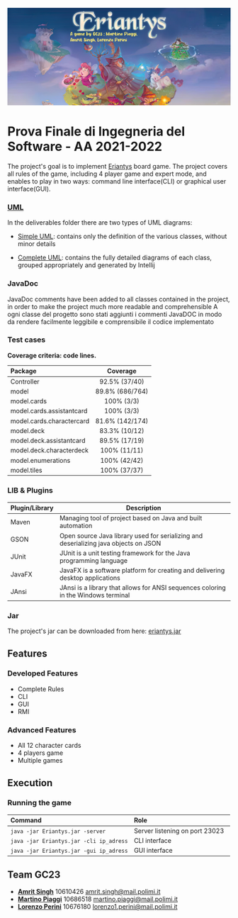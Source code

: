 ![](imgReadme.png)

# Prova Finale di Ingegneria del Software - AA 2021-2022

The project's goal is to implement [Eriantys](https://www.craniocreations.it/prodotto/eriantys/) board game. The project covers all rules of the game, including 4 player game and expert mode, and enables to play in two ways: command line interface(CLI) or graphical user interface(GUI).

### [UML](https://github.com/martinopiaggi/ing-sw-2022-Piaggi-Perini-Singh/tree/master/deliverables/UML)

In the deliverables folder there are two types of UML diagrams:

* [Simple UML](https://github.com/martinopiaggi/ing-sw-2022-Piaggi-Perini-Singh/tree/master/deliverables/UML/Initial%20UML):
  contains only the definition of the various classes, without minor details

* [Complete UML](https://github.com/martinopiaggi/ing-sw-2022-Piaggi-Perini-Singh/tree/master/deliverables/UML/Final%20UML):
  contains the fully detailed diagrams of each class, grouped appropriately and generated by Intellij

### JavaDoc
JavaDoc comments have been added to all classes contained in the project, in order to make the project much more
readable and comprehensible A ogni classe del progetto sono stati aggiunti i commenti JavaDOC in modo da rendere
facilmente leggibile e comprensibile il codice implementato

### Test cases
**Coverage criteria: code lines.**

| Package | Coverage |
|:-----------------------|:------------------:|
| Controller | 92.5% (37/40) |
|model| 89.8% (686/764)|
|model.cards| 100% (3/3)|
| model.cards.assistantcard| 100% (3/3)|
|model.cards.charactercard| 81.6% (142/174)|
|model.deck| 83.3% (10/12)|
|model.deck.assistantcard| 89.5% (17/19)|
|model.deck.characterdeck| 100% (11/11)|
|model.enumerations|100% (42/42)|
|model.tiles|100% (37/37)|

### LIB & Plugins
Plugin/Library|Description
----------------|------------
Maven | Managing tool of project based on Java and built automation
GSON  | Open source Java library used for serializing and deserializing java objects on JSON
JUnit | JUnit is a unit testing framework for the Java programming language
JavaFX| JavaFX is a software platform for creating and delivering desktop applications
JAnsi |JAnsi is a library that allows for ANSI sequences coloring in the Windows terminal

### Jar
The project's jar can be downloaded from here: [eriantys.jar](https://github.com/martinopiaggi/ing-sw-2022-Piaggi-Perini-Singh/blob/master/deliverables/Jar/eriantys.jar)

## Features
### Developed Features
* Complete Rules
* CLI
* GUI
* RMI

### Advanced Features
* All 12 character cards
* 4 players game
* Multiple games

## Execution
### Running the game
| Command |Role |
|:-----------------------|:------------------|
| ``java -jar Eriantys.jar -server`` | Server listening on port 23023  |
| ``java -jar Eriantys.jar -cli ip_adress`` | CLI interface |
| ``java -jar Eriantys.jar -gui ip_adress`` | GUI interface |

## Team GC23
- [__Amrit Singh__](https://github.com/10610426) 10610426 amrit.singh@mail.polimi.it
- [__Martino Piaggi__](https://github.com/martinopiaggi) 10686518 martino.piaggi@mail.polimi.it
- [__Lorenzo Perini__](https://github.com/Sunriser45) 10676180 lorenzo1.perini@mail.polimi.it
